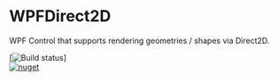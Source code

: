 # WPFDirect2D
WPF Control that supports rendering geometries / shapes via Direct2D.

[![Build status](https://ci.appveyor.com/api/projects/status/e5k5e676yp06h52c?svg=true)] <br/>
[![nuget](https://img.shields.io/nuget/v/WPF.Direct2D.Surface.svg)](https://www.nuget.org/packages/WPF.Direct2D.Surface/)
